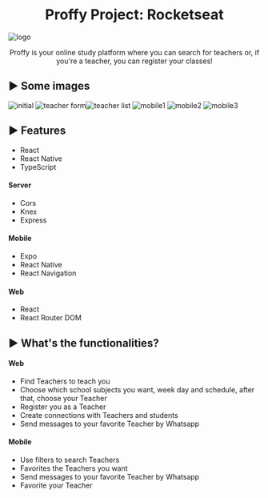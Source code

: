 <h1 align="center">  Proffy Project: Rocketseat </h1>
  
![logo](https://github.com/sinval-albuquerque/proffyProject/blob/master/Design%20sem%20nome.png)

<p align="center"> Proffy is your online study platform where you can search for teachers or, if you're a teacher, you can register your classes! </p>

## :arrow_forward: Some images

![initial](https://github.com/sinval-albuquerque/proffyProject/blob/master/Capturar.PNG)
![teacher form](https://github.com/sinval-albuquerque/proffyProject/blob/master/Capturar3.PNG)![teacher list](https://github.com/sinval-albuquerque/proffyProject/blob/master/teacherlist.PNG)
![mobile1](https://github.com/sinval-albuquerque/proffyProject/blob/master/mobile1.jpeg)
![mobile2](https://github.com/sinval-albuquerque/proffyProject/blob/master/mobile2.jpeg)
![mobile3](https://github.com/sinval-albuquerque/proffyProject/blob/master/mobile3.jpeg)

## :arrow_forward: Features

* React
* React Native
* TypeScript

#### Server
* Cors
* Knex
* Express

#### Mobile
* Expo
* React Native
* React Navigation

#### Web
* React
* React Router DOM

## :arrow_forward: What's the functionalities?

#### Web
* Find Teachers to teach you
* Choose which school subjects you want, week day and schedule, after that, choose your Teacher
* Register you as a Teacher
* Create connections with Teachers and students
* Send messages to your favorite Teacher by Whatsapp

#### Mobile
* Use filters to search Teachers
* Favorites the Teachers you want
* Send messages to your favorite Teacher by Whatsapp
* Favorite your Teacher



